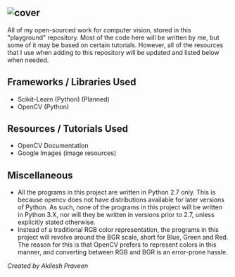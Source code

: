 
![cover](http://s32.postimg.org/sk4hkzuvp/cover.png)
---
All of my open-sourced work for computer vision, stored in this "playground" repository. Most of the code here will be written by me, but some of it may be based on certain tutorials. However, all of the resources that I use when adding to this repository will be updated and listed below when needed.

## Frameworks / Libraries Used
* Scikit-Learn (Python) (Planned)
* OpenCV (Python)

## Resources / Tutorials Used
* OpenCV Documentation
* Google Images (image resources)

## Miscellaneous
* All the programs in this project are written in Python 2.7 only. This is because opencv does not have distributions available for later versions of Python. As such, none of the programs in this project will be written in Python 3.X, nor will they be written in versions prior to 2.7, unless explicitly stated otherwise.
* Instead of a traditional RGB color representation, the programs in this project will revolve around the BGR scale, short for Blue, Green and Red. The reason for this is that OpenCV prefers to represent colors in this manner, and converting between RGB and BGR is an error-prone hassle.

_Created by Akilesh Praveen_
